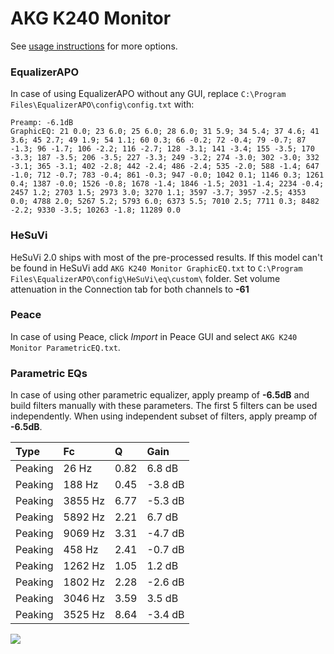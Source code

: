# AKG K240 Monitor
See [usage instructions](https://github.com/jaakkopasanen/AutoEq#usage) for more options.

### EqualizerAPO
In case of using EqualizerAPO without any GUI, replace `C:\Program Files\EqualizerAPO\config\config.txt`
with:
```
Preamp: -6.1dB
GraphicEQ: 21 0.0; 23 6.0; 25 6.0; 28 6.0; 31 5.9; 34 5.4; 37 4.6; 41 3.6; 45 2.7; 49 1.9; 54 1.1; 60 0.3; 66 -0.2; 72 -0.4; 79 -0.7; 87 -1.3; 96 -1.7; 106 -2.2; 116 -2.7; 128 -3.1; 141 -3.4; 155 -3.5; 170 -3.3; 187 -3.5; 206 -3.5; 227 -3.3; 249 -3.2; 274 -3.0; 302 -3.0; 332 -3.1; 365 -3.1; 402 -2.8; 442 -2.4; 486 -2.4; 535 -2.0; 588 -1.4; 647 -1.0; 712 -0.7; 783 -0.4; 861 -0.3; 947 -0.0; 1042 0.1; 1146 0.3; 1261 0.4; 1387 -0.0; 1526 -0.8; 1678 -1.4; 1846 -1.5; 2031 -1.4; 2234 -0.4; 2457 1.2; 2703 1.5; 2973 3.0; 3270 1.1; 3597 -3.7; 3957 -2.5; 4353 0.0; 4788 2.0; 5267 5.2; 5793 6.0; 6373 5.5; 7010 2.5; 7711 0.3; 8482 -2.2; 9330 -3.5; 10263 -1.8; 11289 0.0
```

### HeSuVi
HeSuVi 2.0 ships with most of the pre-processed results. If this model can't be found in HeSuVi add
`AKG K240 Monitor GraphicEQ.txt` to `C:\Program Files\EqualizerAPO\config\HeSuVi\eq\custom\` folder.
Set volume attenuation in the Connection tab for both channels to **-61**

### Peace
In case of using Peace, click *Import* in Peace GUI and select `AKG K240 Monitor ParametricEQ.txt`.

### Parametric EQs
In case of using other parametric equalizer, apply preamp of **-6.5dB** and build filters manually
with these parameters. The first 5 filters can be used independently.
When using independent subset of filters, apply preamp of **-6.5dB**.

| Type    | Fc      |    Q | Gain    |
|:--------|:--------|:-----|:--------|
| Peaking | 26 Hz   | 0.82 | 6.8 dB  |
| Peaking | 188 Hz  | 0.45 | -3.8 dB |
| Peaking | 3855 Hz | 6.77 | -5.3 dB |
| Peaking | 5892 Hz | 2.21 | 6.7 dB  |
| Peaking | 9069 Hz | 3.31 | -4.7 dB |
| Peaking | 458 Hz  | 2.41 | -0.7 dB |
| Peaking | 1262 Hz | 1.05 | 1.2 dB  |
| Peaking | 1802 Hz | 2.28 | -2.6 dB |
| Peaking | 3046 Hz | 3.59 | 3.5 dB  |
| Peaking | 3525 Hz | 8.64 | -3.4 dB |

![](https://raw.githubusercontent.com/jaakkopasanen/AutoEq/master/results/innerfidelity/sbaf-serious/AKG%20K240%20Monitor/AKG%20K240%20Monitor.png)